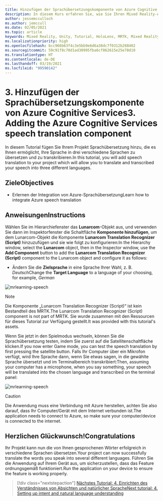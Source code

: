 ```yaml
---
title: Hinzufügen der Sprachübersetzungskomponente von Azure Cognitive Services
description: In diesem Kurs erfahren Sie, wie Sie Ihren Mixed Reality-Anwendungen die Sprachübersetzung von Azure Cognitive Services hinzufügen.
author: jessemcculloch
ms.author: jemccull
ms.date: 02/05/2021
ms.topic: article
keywords: Mixed Reality, Unity, Tutorial, HoloLens, MRTK, Mixed Reality Toolkit, UWP, Azure Spatial Anchors, Spracherkennung, Windows 10, Sprachübersetzung
ms.localizationpriority: high
ms.openlocfilehash: bcc966b63f4c3e5bb9e6d6a38dc7f0312b288402
ms.sourcegitcommit: 59c91f8c70d1ad30995fba6cf862615e25e78d10
ms.translationtype: HT
ms.contentlocale: de-DE
ms.lasthandoff: 03/19/2021
ms.locfileid: "99590142"
---
```

# <a name="3-adding-the-azure-cognitive-services-speech-translation-component"></a><span data-ttu-id="6f67d-104">3. Hinzufügen der Sprachübersetzungskomponente von Azure Cognitive Services</span><span class="sxs-lookup"><span data-stu-id="6f67d-104">3. Adding the Azure Cognitive Services speech translation component</span></span>

<span data-ttu-id="6f67d-105">In diesem Tutorial fügen Sie Ihrem Projekt Sprachübersetzung hinzu, die es Ihnen ermöglicht, Ihre Sprache in drei verschiedene Sprachen zu übersetzen und zu transkribieren.</span><span class="sxs-lookup"><span data-stu-id="6f67d-105">In this tutorial, you will add speech translation to your project which will allow you to translate and transcribed your speech into three different languages.</span></span>

## <a name="objectives"></a><span data-ttu-id="6f67d-106">Ziele</span><span class="sxs-lookup"><span data-stu-id="6f67d-106">Objectives</span></span>

* <span data-ttu-id="6f67d-107">Erlernen der Integration von Azure-Sprachübersetzung</span><span class="sxs-lookup"><span data-stu-id="6f67d-107">Learn how to integrate Azure speech translation</span></span>

## <a name="instructions"></a><span data-ttu-id="6f67d-108">Anweisungen</span><span class="sxs-lookup"><span data-stu-id="6f67d-108">Instructions</span></span>

<span data-ttu-id="6f67d-109">Wählen Sie im Hierarchiefenster das **Lunarcom**-Objekt aus, und verwenden Sie dann im Inspektorfenster die Schaltfläche **Komponente hinzufügen**, um dem Lunarcom-Objekt die Komponente **Lunarcom Translation Recognizer (Script)** hinzuzufügen und sie wie folgt zu konfigurieren:</span><span class="sxs-lookup"><span data-stu-id="6f67d-109">In the Hierarchy window, select the **Lunarcom** object, then in the Inspector window, use the **Add Component** button to add the **Lunarcom Translation Recognizer (Script)** component to the Lunarcom object and configure it as follows:</span></span>

* <span data-ttu-id="6f67d-110">Ändern Sie die **Zielsprache** in eine Sprache Ihrer Wahl, z. B. _Deutsch_</span><span class="sxs-lookup"><span data-stu-id="6f67d-110">Change the **Target Language** to a language of your choosing, for example, _German_</span></span>

![mrlearning-speech](images/mrlearning-speech/tutorial3-section1-step1-1.png)

> [!NOTE]
> <span data-ttu-id="6f67d-112">Die Komponente „Lunarcom Translation Recognizer (Script)“ ist kein Bestandteil des MRTK.</span><span class="sxs-lookup"><span data-stu-id="6f67d-112">The Lunarcom Translation Recognizer (Script) component is not part of MRTK.</span></span> <span data-ttu-id="6f67d-113">Sie wurde zusammen mit den Ressourcen für dieses Tutorial zur Verfügung gestellt.</span><span class="sxs-lookup"><span data-stu-id="6f67d-113">It was provided with this tutorial's assets.</span></span>

<span data-ttu-id="6f67d-114">Wenn Sie jetzt in den Spielmodus wechseln, können Sie die Sprachübersetzung testen, indem Sie zuerst auf die Satellitenschaltfläche klicken.</span><span class="sxs-lookup"><span data-stu-id="6f67d-114">If you now enter Game mode, you can test the speech translation by first pressing the satellite button.</span></span> <span data-ttu-id="6f67d-115">Falls Ihr Computer über ein Mikrofon verfügt, wird Ihre Sprache dann, wenn Sie etwas sagen, in die gewählte Sprache übersetzt und im Terminalbereich transkribiert:</span><span class="sxs-lookup"><span data-stu-id="6f67d-115">Then, assuming your computer has a microphone, when you say something, your speech will be translated into the chosen language and transcribed on the terminal panel:</span></span>

![mrlearning-speech](images/mrlearning-speech/tutorial3-section1-step1-2.png)

> [!CAUTION]
> <span data-ttu-id="6f67d-117">Die Anwendung muss eine Verbindung mit Azure herstellen, achten Sie also darauf, dass Ihr Computer/Gerät mit dem Internet verbunden ist.</span><span class="sxs-lookup"><span data-stu-id="6f67d-117">The application needs to connect to Azure, so make sure your computer/device is connected to the internet.</span></span>

## <a name="congratulations"></a><span data-ttu-id="6f67d-118">Herzlichen Glückwunsch!</span><span class="sxs-lookup"><span data-stu-id="6f67d-118">Congratulations</span></span>

<span data-ttu-id="6f67d-119">Ihr Projekt kann nun die von Ihnen gesprochenen Wörter erfolgreich in verschiedene Sprachen übersetzen.</span><span class="sxs-lookup"><span data-stu-id="6f67d-119">Your project can now successfully translate the words you speak into several different languages.</span></span> <span data-ttu-id="6f67d-120">Führen Sie die Anwendung auf Ihrem Gerät aus, um sicherzustellen, dass das Feature ordnungsgemäß funktioniert.</span><span class="sxs-lookup"><span data-stu-id="6f67d-120">Run the application on your device to ensure the feature is working properly.</span></span>

> [!div class="nextstepaction"]
> [<span data-ttu-id="6f67d-121">Nächstes Tutorial: 4. Einrichten des Verständnisses von Absichten und natürlicher Sprache</span><span class="sxs-lookup"><span data-stu-id="6f67d-121">Next tutorial: 4. Setting up intent and natural language understanding</span></span>](mrlearning-speechSDK-ch4.md)

